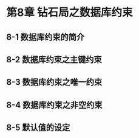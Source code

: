 # 第8章 钻石局之数据库约束

## 8-1 数据库约束的简介













## 8-2 数据库约束之主键约束











## 8-3 数据库约束之唯一约束













## 8-4 数据库约束之非空约束











## 8-5 默认值的设定














































































